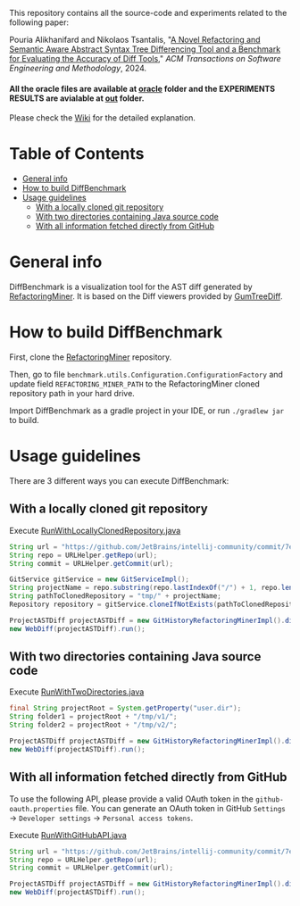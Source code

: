 This repository contains all the source-code and experiments related to the following paper:

Pouria Alikhanifard and Nikolaos Tsantalis, "[A Novel Refactoring and Semantic Aware Abstract Syntax Tree Differencing Tool and a Benchmark for Evaluating the Accuracy of Diff Tools](https://arxiv.org/pdf/2403.05939)," *ACM Transactions on Software Engineering and Methodology*, 2024.

#### All the oracle files are available at [**oracle**](https://github.com/pouryafard75/DiffBenchmark/tree/master/oracle) folder and the EXPERIMENTS RESULTS are avialable at [**out**](https://github.com/pouryafard75/DiffBenchmark/tree/master/out) folder.

Please check the [Wiki](https://github.com/pouryafard75/DiffBenchmark/wiki) for the detailed explanation.

Table of Contents
=================
   * [General info](#general-info)
   * [How to build DiffBenchmark](#how-to-build-diffbenchmark)
   * [Usage guidelines](#usage-guidelines)
      * [With a locally cloned git repository](#with-a-locally-cloned-git-repository)
      * [With two directories containing Java source code](#with-two-directories-containing-java-source-code)
      * [With all information fetched directly from GitHub](#with-all-information-fetched-directly-from-github)

# General info
DiffBenchmark is a visualization tool for the AST diff generated by [RefactoringMiner](https://github.com/tsantalis/RefactoringMiner).
It is based on the Diff viewers provided by [GumTreeDiff](https://github.com/GumTreeDiff/gumtree).

# How to build DiffBenchmark

First, clone the [RefactoringMiner](https://github.com/tsantalis/RefactoringMiner.git) repository.

Then, go to file `benchmark.utils.Configuration.ConfigurationFactory` and update field `REFACTORING_MINER_PATH` to the RefactoringMiner cloned repository path in your hard drive.

Import DiffBenchmark as a gradle project in your IDE, or run `./gradlew jar` to build.

# Usage guidelines

There are 3 different ways you can execute DiffBenchmark:

## With a locally cloned git repository

Execute [RunWithLocallyClonedRepository.java](https://github.com/pouryafard75/DiffBenchmark/blob/master/src/main/java/gui/RunWithLocallyClonedRepository.java)
```java
String url = "https://github.com/JetBrains/intellij-community/commit/7ed3f273ab0caf0337c22f0b721d51829bb0c877";
String repo = URLHelper.getRepo(url);
String commit = URLHelper.getCommit(url);

GitService gitService = new GitServiceImpl();
String projectName = repo.substring(repo.lastIndexOf("/") + 1, repo.length() - 4);
String pathToClonedRepository = "tmp/" + projectName;
Repository repository = gitService.cloneIfNotExists(pathToClonedRepository, repo);

ProjectASTDiff projectASTDiff = new GitHistoryRefactoringMinerImpl().diffAtCommit(repository, commit);
new WebDiff(projectASTDiff).run();
```
## With two directories containing Java source code

Execute [RunWithTwoDirectories.java](https://github.com/pouryafard75/DiffBenchmark/blob/master/src/main/java/gui/RunWithTwoDirectories.java)
```java
final String projectRoot = System.getProperty("user.dir");
String folder1 = projectRoot + "/tmp/v1/";
String folder2 = projectRoot + "/tmp/v2/";

ProjectASTDiff projectASTDiff = new GitHistoryRefactoringMinerImpl().diffAtDirectories(Path.of(folder1), Path.of(folder2));
new WebDiff(projectASTDiff).run();
```

## With all information fetched directly from GitHub
To use the following API, please provide a valid OAuth token in the `github-oauth.properties` file.
You can generate an OAuth token in GitHub `Settings` -> `Developer settings` -> `Personal access tokens`.

Execute [RunWithGitHubAPI.java](https://github.com/pouryafard75/DiffBenchmark/blob/master/src/main/java/gui/RunWithGitHubAPI.java)
```java
String url = "https://github.com/JetBrains/intellij-community/commit/7ed3f273ab0caf0337c22f0b721d51829bb0c877";
String repo = URLHelper.getRepo(url);
String commit = URLHelper.getCommit(url);

ProjectASTDiff projectASTDiff = new GitHistoryRefactoringMinerImpl().diffAtCommit(repo, commit, 1000);
new WebDiff(projectASTDiff).run();
```

